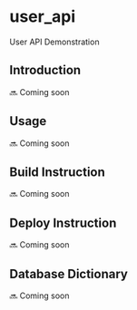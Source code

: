# user_api
User API Demonstration

## Introduction
🔜 Coming soon

## Usage
🔜 Coming soon

## Build Instruction
🔜 Coming soon

## Deploy Instruction
🔜 Coming soon

## Database Dictionary
🔜 Coming soon
